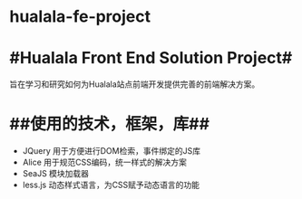 hualala-fe-project
============
#**Hualala Front End Solution Project**#
======================================

旨在学习和研究如何为Hualala站点前端开发提供完善的前端解决方案。

##使用的技术，框架，库##
==============

*	JQuery
用于方便进行DOM检索，事件绑定的JS库
*	Alice
用于规范CSS编码，统一样式的解决方案
*	SeaJS
模块加载器
*	less.js
动态样式语言，为CSS赋予动态语言的功能